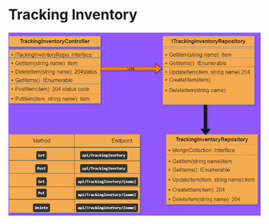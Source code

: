 # Tracking Inventory

![Api-Design](https://github.com/tsxepo-web/tracking-inventory/blob/master/track-inventory.drawio.png)
